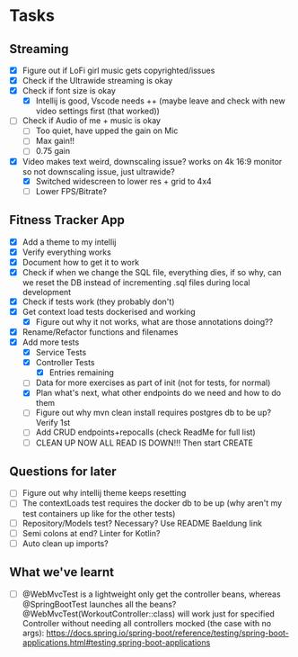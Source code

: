 # Tasks
## Streaming
- [x] Figure out if LoFi girl music gets copyrighted/issues
- [x] Check if the Ultrawide streaming is okay
- [x] Check if font size is okay
  - [x] Intellij is good, Vscode needs ++ (maybe leave and check with new video settings first (that worked))
- [ ] Check if Audio of me + music is okay
  - [ ] Too quiet, have upped the gain on Mic
  - [ ] Max gain!! 
  - [ ] 0.75 gain
- [x] Video makes text weird, downscaling issue? works on 4k 16:9 monitor so not downscaling issue, just ultrawide?
  - [x] Switched widescreen to lower res + grid to 4x4 
  - [ ] Lower FPS/Bitrate?

## Fitness Tracker App
- [x] Add a theme to my intellij
- [x] Verify everything works
- [x] Document how to get it to work
- [x] Check if when we change the SQL file, everything dies, if so why, can we reset the DB instead of incrementing .sql files during local development
- [x] Check if tests work (they probably don't)
- [x] Get context load tests dockerised and working
  - [x] Figure out why it not works, what are those annotations doing??
- [x] Rename/Refactor functions and filenames
- [x] Add more tests
  - [x] Service Tests
  - [x] Controller Tests
    - [x] Entries remaining
  - [ ] Data for more exercises as part of init (not for tests, for normal)
  - [x] Plan what's next, what other endpoints do we need and how to do them
  - [ ] Figure out why mvn clean install requires postgres db to be up? Verify 1st
  - [ ] Add CRUD endpoints+repocalls (check ReadMe for full list)
  - [ ] CLEAN UP NOW ALL READ IS DOWN!!! Then start CREATE

## Questions for later
- [ ] Figure out why intellij theme keeps resetting
- [ ] The contextLoads test requires the docker db to be up (why aren't my test containers up like for the other tests)
- [ ] Repository/Models test? Necessary? Use README Baeldung link
- [ ] Semi colons at end? Linter for Kotlin?
- [ ] Auto clean up imports?

## What we've learnt
- [ ] @WebMvcTest is a lightweight only get the controller beans, whereas @SpringBootTest launches all the beans? @WebMvcTest(WorkoutController::class) will work just for specified Controller without needing all controllers mocked (the case with no args): https://docs.spring.io/spring-boot/reference/testing/spring-boot-applications.html#testing.spring-boot-applications